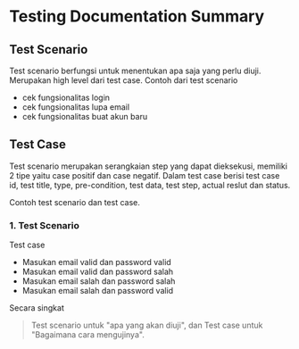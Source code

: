 # Testing Documentation Summary

## Test Scenario
Test scenario berfungsi untuk menentukan apa saja yang perlu diuji. Merupakan high level dari test case.
Contoh dari test scenario
- cek fungsionalitas login
- cek fungsionalitas lupa email
- cek fungsionalitas buat akun baru

## Test Case
Test scenario merupakan serangkaian step yang dapat dieksekusi, memiliki 2 tipe yaitu case positif dan case negatif.
Dalam test case berisi test case id, test title, type, pre-condition, test data, test step, actual reslut dan status.

Contoh test scenario dan test case.
### 1. Test Scenario
Test case
- Masukan email valid dan password valid
- Masukan email valid dan password salah
- Masukan email salah dan password salah
- Masukan email salah dan password valid

Secara singkat
> Test scenario untuk "apa yang akan diuji", dan Test case untuk "Bagaimana cara mengujinya".
